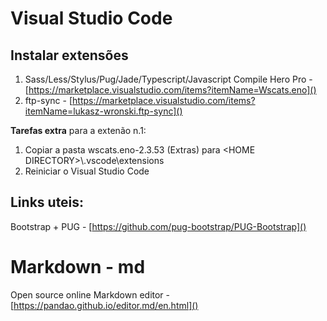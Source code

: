 # Visual Studio Code
## Instalar extensões
1. Sass/Less/Stylus/Pug/Jade/Typescript/Javascript Compile Hero Pro - [https://marketplace.visualstudio.com/items?itemName=Wscats.eno]()
2. ftp-sync - [https://marketplace.visualstudio.com/items?itemName=lukasz-wronski.ftp-sync]()

**Tarefas extra** para a extenão n.1: 
1. Copiar a pasta wscats.eno-2.3.53 (Extras) para \<HOME DIRECTORY\>\\.vscode\\extensions
2. Reiniciar o Visual Studio Code

  ## Links uteis:

Bootstrap + PUG - [https://github.com/pug-bootstrap/PUG-Bootstrap]()

# Markdown - md
Open source online Markdown editor - [https://pandao.github.io/editor.md/en.html]()
